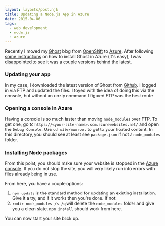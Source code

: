 ```yaml
---
layout: layouts/post.njk
title: Updating a Node.js App in Azure
date: 2015-04-06
tags:
  - web development
  - node.js
  - azure
---
```


Recently I moved my [Ghost](https://ghost.org/) blog from [OpenShift](https://www.openshift.com/) to [Azure](http://azure.microsoft.com/en-us/). After following [some instructions](http://www.howtoinstallghost.com/how-to-install-ghost-on-windows-azure/) on how to install Ghost in Azure (it's easy), I was disappointed to see it was a couple versions behind the latest.

### Updating your app

In my case, I downloaded the latest version of Ghost from [Github](https://github.com/TryGhost/Ghost). I logged in via FTP and updated the files. I toyed with the idea of doing this via the console, but without an unzip command I figured FTP was the best route.

### Opening a console in Azure

Having a console is so much faster than moving `node_modules` over FTP. To get one, go to `https://<your-site-name>.scm.azurewebsites.net/` and open the `Debug Console`. Use `cd site/wwwroot` to get to your hosted content. In this directory, you should see at least see `package.json` if not a `node_modules` folder.

### Installing Node packages

From this point, you should make sure your website is stopped in the [Azure console](https://manage.windowsazure.com). If you do not stop the site, you will very likely run into errors with files already being in use.

From here, you have a couple options:

1. `npm update` is the standard method for updating an existing installation. Give it a try, and if it works then you're done. If not:
2. `rmdir node_modules /s /q` will delete the `node_modules` folder and give you a clean slate. `npm install` should work from here.

You can now start your site back up.
